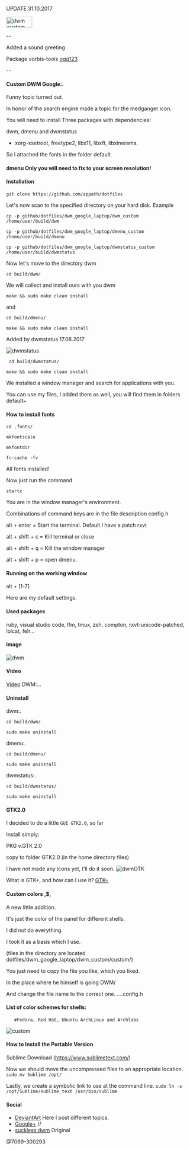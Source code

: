 UPDATE 31.10.2017

<p align="left">
      <img src="https://github.com/appath/dotfiles/blob/master/dwm_google_laptop/dwm_custom/dwm.png" width="70 " height="29" alt="dwm custom">
</p>

--

Added a sound greeting

Package vorbis-tools [ogg123](https://github.com/xiph/vorbis-tools/tree/master/ogg123)

--

#### Custom DWM Google:.

Funny topic turned out.

In honor of the search engine made a topic for the medganger icon.

You will need to install Three packages with dependencies!

dwm, dmenu and dwmstatus

* xorg-xsetroot, freetype2, libx11, libxft, libxinerama.

So I attached the fonts in the folder default

#### dmenu Only you will need to fix to your screen resolution!

#### Installation
```git clone https://github.com/appath/dotfiles```

Let's now scan to the specified directory on your hard disk. Example

```cp -p github/dotfiles/dwm_google_laptop/dwm_custom /home/user/build/dwm```

```cp -p github/dotfiles/dwm_google_laptop/dmenu_custom /home/user/build/dmenu```

```cp -p github/dotfiles/dwm_google_laptop/dwmstatus_custom /home/user/build/dwmstatus```

Now let's move to the directory dwm

```cd build/dwm/```

We will collect and install ours with you dwm

```make && sudo make clean install```

and

```cd build/dmenu/```

```make && sudo make clean install```

Added by dwmstatus 17.08.2017

![dwmstatus](https://github.com/appath/dotfiles/blob/master/dwm_google_laptop/dwmstatus.jpg)

``` cd build/dwmstatus/```

```make && sudo make clean install```

We installed a window manager and search for applications with you.

You can use my files, I added them as well, you will find them in folders default~

#### How to install fonts

```cd .fonts/```

```mkfontscale```

```mkfontdir```

```fc-cache -fv```

All fonts installed!

Now just run the command

```startx```

You are in the window manager's environment.

Combinations of command keys are in the file description config.h

alt + enter = Start the terminal. Default I have a patch rxvt

alt + shift + c = Kill terminal or close

alt + shift + q = Kill the window manager

alt + shift + p = open dmenu.

#### Running on the working window

alt + [1-7]

Here are my default settings.

#### Used packages

ruby, visual studio code, lfm, tmux, zsh, compton, rxvt-unicode-patched, lolcat, feh...

#### image
![dwm](https://github.com/appath/dotfiles/blob/master/dwm_google_laptop/dwm.jpg)

#### Video 

[Video](https://www.youtube.com/watch?v=Vz7E4lwTb_A) DWM:...

#### Uninstall

dwm:.

```cd build/dwm/```

```sudo make uninstall```

dmenu:.

```cd build/dmenu/```

```sudo make uninstall```

dwmstatus:.

```cd build/dwmstatus/```

```sudo make uninstall```

#### GTK2.0
I decided to do a little ```GUI GTK2.0```, so far

Install simply:

PKG v.GTK 2.0

copy to folder GTK2.0 (in the home directory files)

I have not made any icons yet, I'll do it soon.
![dwmGTK](https://github.com/appath/dotfiles/blob/master/dwm_google_laptop/dwmGTK.png)

What is GTK+, and how can I use it?
[GTK+](https://www.gtk.org/)

#### Custom colors ,$,
A new little addition.

It's just the color of the panel for different shells.

I did not do everything.

I took it as a basis which I use.

(files in the directory are located dotfiles/dwm_google_laptop/dwm_custom/custom/)

You just need to copy the file you like, which you liked.

In the place where he himself is going DWM/

And change the file name to the correct one. 
....config.h

#### List of color schemes for shells:
```
   #Fedora, Red Hat, Ubuntu ArchLinux and Archlabs
```

![custom](https://github.com/appath/dotfiles/blob/master/dwm_google_laptop/custom.png)

#### How to Install the Portable Version

Sublime Download (https://www.sublimetext.com/)

Now we should move the uncompressed files to an appropriate location.
```sudo mv Sublime /opt/```

Lastly, we create a symbolic link to use at the command line.
```sudo ln -s /opt/Sublime/sublime_text /usr/bin/sublime```

#### Social

* [DeviantArt](http://boris241.deviantart.com/) Here I post different topics.
* [Google+](https://plus.google.com/u/0/106782122945207734872) //
* [suckless dwm](http://suckless.org/) Original


@7069-300293

